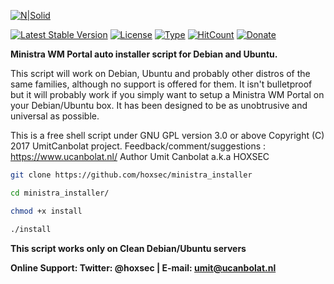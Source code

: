 [![N|Solid](https://www.ucanbolat.nl/images/logo-black.png)](https://www.ucanbolat.nl/)

[![Latest Stable Version](https://img.shields.io/badge/stable-1.0-blue.svg)](https://github.com/hoxsec/ministra_installer/releases)
[![License](https://img.shields.io/badge/license-GPL--3.0-red.svg)](https://opensource.org/licenses/GPL-3.0)
[![Type](https://img.shields.io/badge/type-%2Fbin%2Fsh-red.svg)](https://en.wikipedia.org/?title=Bourne_shell)
[![HitCount](http://hits.dwyl.io/hoxsec/ministra_portal.svg)](http://hits.dwyl.io/hoxsec/ministra_portal)
[![Donate](https://img.shields.io/badge/Donate-PayPal-blue.svg)](https://www.paypal.com/cgi-bin/webscr?cmd=_donations&business=umitgame@live.nl&item_name=MinistraPortalDonation&currency_code=EUR)

<b>Ministra WM Portal auto installer script for Debian and Ubuntu.</b>

This script will work on Debian, Ubuntu and probably other distros
of the same families, although no support is offered for them. It isn't
bulletproof but it will probably work if you simply want to setup a Ministra WM Portal on
your Debian/Ubuntu box. It has been designed to be as unobtrusive and
universal as possible.

This is a free shell script under GNU GPL version 3.0 or above
Copyright (C) 2017 UmitCanbolat project.
Feedback/comment/suggestions : https://www.ucanbolat.nl/
Author Umit Canbolat a.k.a HOXSEC


```sh
git clone https://github.com/hoxsec/ministra_installer

cd ministra_installer/

chmod +x install

./install
```

<b>This script works only on Clean Debian/Ubuntu servers</b>

<b>Online Support: Twitter: @hoxsec | E-mail: umit@ucanbolat.nl </b>
